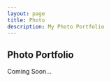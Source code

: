 ```yaml
---
layout: page
title: Photo
description: My Photo Portfolio
---
```

## Photo Portfolio
Coming Soon...
